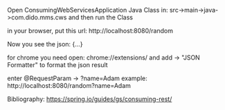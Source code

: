 
Open ConsumingWebServicesApplication Java Class in:
src->main->java->com.dido.mms.cws and then run the Class

in your browser, put this url:
http://localhost:8080/random

Now you see the json:
{...}

for chrome you need open: 
chrome://extensions/ 
and add -> "JSON Formatter" to format the json result

enter @RequestParam -> ?name=Adam
example: http://localhost:8080/random?name=Adam


Bibliography: https://spring.io/guides/gs/consuming-rest/
